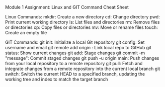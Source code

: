 Module 1 Assignment: Linux and GIT Command Cheat Sheet

Linux Commands:
mkdir: Create a new directory
cd: Change directory
pwd: Print current working directory
ls: List files and directories
rm: Remove files or directories
cp: Copy files or directories
mv: Move or rename files
touch: Create an empty file

GIT Commands:
git init: Initialize a local Git repository
git config: Set username and email
git remote add origin <url>: Link local repo to GitHub
git status: Show current changes
git add: Stage changes
git commit -m "message": Commit staged changes
git push -u origin main: Push changes from your local repository to a remote repository
git pull: Fetch and integrate changes from a remote repository into the current local branch
git switch: Switch the current HEAD to a specified branch, updating the working tree and index to match the target branch

